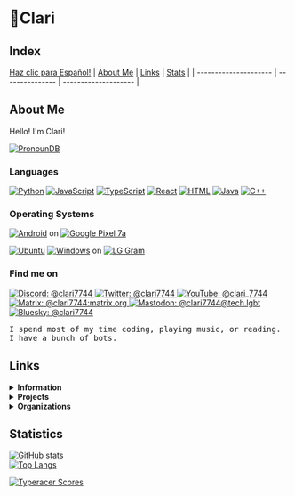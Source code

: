 # 💜Clari

## Index

[Haz clic para Español!](LEERME.md)
| [About Me](#About-Me) | [Links](#Links) | [Stats](#Statistics) |
| --------------------- | --------------- | -------------------- |

## About Me

Hello! I'm Clari!

[![PronounDB](https://img.shields.io/endpoint?labelColor=00f0ac&color=8052de&style=&url=https://pronoundb.org/shields/6136ba49b023ba50b9c7bc70.json%3Fcapitalize&locale=en)](https://pronoundb.org)

### Languages

[![Python](https://img.shields.io/badge/Python-gray?logo=python&style=flat-square)](https://python.org)
[![JavaScript](https://img.shields.io/badge/JavaScript-gray?logo=javascript&style=flat-square)](https://developer.mozilla.org/en-US/docs/Glossary/JavaScript)
[![TypeScript](https://img.shields.io/badge/TypeScript-gray?logo=typescript&style=flat-square)](https://typescriptlang.org)
[![React](https://img.shields.io/badge/React-gray?logo=react&style=flat-square)](https://react.dev)
[![HTML](https://img.shields.io/badge/HTML-gray?logo=html5&style=flat-square)](https://developer.mozilla.org/en-US/docs/Glossary/HTML)
[![Java](https://img.shields.io/badge/Java-gray?logo=java&style=flat-square)](https://www.java.com/en/)
[![C++](https://img.shields.io/badge/C++-gray?logo=cplusplus&style=flat-square)](https://isocpp.org)

### Operating Systems

[![Android](https://img.shields.io/badge/Android-15-3ddc84?logo=android&style=flat-square)](https://android.com) on
[![Google Pixel 7a](https://img.shields.io/badge/Google_Pixel-7a-4285f4?logo=google&style=flat-square)](https://pixel.google.com)


[![Ubuntu](https://img.shields.io/badge/Ubuntu-24.04-e95420?logo=ubuntu&style=flat-square)](https://ubuntu.com)
[![Windows](https://img.shields.io/badge/Windows-11-00adef?logo=windows&style=flat-square)](https://microsoft.com/en-us/windows) on
[![LG Gram](https://img.shields.io/badge/LG_Gram-333333?logo=lg&style=flat-square)](https://lg.com)

### Find me on

<a href="https://discord.com/users/642416218967375882">
  <img src="https://img.shields.io/badge/Discord-@clari7744-white?logo=discord&style=flat-square&color=5865f2&labelColor=0c0c0c" alt="Discord: @clari7744" />
</a>
<a href="https://twitter.com/clari7744">
  <img src="https://img.shields.io/badge/Twitter-@clari7744-1da1f2?logo=twitter&style=flat-square&labelColor=0c0c0c" alt="Twitter: @clari7744" />
</a>
<a href="https://youtube.com/@clari_7744">
  <img src="https://img.shields.io/badge/YouTube-@clari__7744-ff0000?logo=youtube&style=flat-square&logoColor=ff0000&labelColor=0c0c0c" alt="YouTube: @clari_7744" />
</a>
<a href="https://matrix.to/#/@clari7744:matrix.org">
  <img src="https://img.shields.io/badge/Matrix-@clari7744:matrix.org-000000?logo=matrix&style=flat-square&labelColor=0c0c0c" alt="Matrix: @clari7744:matrix.org" />
</a>
<a rel="me" href="https://tech.lgbt/@clari7744">
  <img src="https://img.shields.io/badge/Mastodon-@clari7744@tech.lgbt-000000?logo=mastodon&style=flat-square&color=563acc&labelColor=0c0c0c" alt="Mastodon: @clari7744@tech.lgbt" />
</a>
<a href="https://bsky.app/profile/clari7744.bsky.social">
  <img src="https://img.shields.io/badge/Bluesky-@clari7744-000000?logo=bluesky&style=flat-square&color=1da1f2&labelColor=0c0c0c" alt="Bluesky: @clari7744">
</a>

<pre>I spend most of my time coding, playing music, or reading.
I have a bunch of bots.</pre>

## Links

<details><summary><strong>Information</strong></summary><br/>
  <ul>
    <li><a href="https://pronouns.page/@clari7744" target="_blank">Pronouns.page</a></li>
    <li><a href="https://cake.avris.it/rB5" target="_blank">Attraction Layer Cake</a></li>
  </ul>
</details>

<!--details>
  <summary>
    <strong>Socials</strong>
  </summary><br/>
    <a href="https://twitter.com/clari7744" target="_blank"><img src="https://img.shields.io/badge/Twitter-@clari7744-white?logo=twitter&style=flat-square&labelColor=blue&logoColor=white" alt="@clari7744"></a>
    <a href="https://youtube.com/@clari_7744" target="_blank"><img src="https://img.shields.io/badge/YouTube-@clari__7744-white?logo=youtube&style=flat-square&labelColor=ff0000"></a>
    <a href="https://discord.com/users/642416218967375882" target="_blank"><img src="https://img.shields.io/badge/Discord-@clari7744-white?logo=discord&style=flat-square"></a>
</details-->

<details>
  <summary>
    <strong>Projects</strong>
  </summary><br/>
  Discord
  <ul>
    <li><a href="https://discord.gg/EQkDnBS" target="_blank">My Server</a></li>
    <li><a href="https://discord.com/oauth2/authorize?client_id=742036262004981801&scope=bot+applications.commands&permissions=8" target="_blank">Clari's Helper</a></li>
  </ul>
  Games
  <ul>
    <li><a href="https://ttt.zanderp25.com" target="_blank">TicTacToe Online</a></li>
    <li><a href="https://replit.com/@clari7744/TicTacToepy?v=1" target="_blank">TicTacToe.py</a></li>
  </ul>
</details>

<details>
  <summary>
    <strong>Organizations</strong>
  </summary><br/>
  <ul>
    <li><a href="https://github.com/PortalDiscordDevelopment" target="_blank">Portal</a></li>
  </ul>
</details>

## Statistics

[![GitHub stats](https://github-readme-stats-clari.vercel.app/api?username=clari7744&locale=en&theme=tokyonight&show_icons=true&show=prs_merged,prs_merged_percentage&rank_icon=percentile&include_all_commits=true)](https://github.com/clari7744/github-readme-stats)<br/>
[![Top Langs](https://github-readme-stats-clari.vercel.app/api/top-langs/?username=clari7744&locale=en&theme=tokyonight&layout=compact&size_weight=0.5&count_weight=0.5&hide=css,cython)](https://github.com/clari7744/github-readme-stats)<br/>

[![Typeracer Scores](https://data.typeracer.com/misc/badge?user=clari_7744)](https://data.typeracer.com/pit/profile?user=clari_7744)
